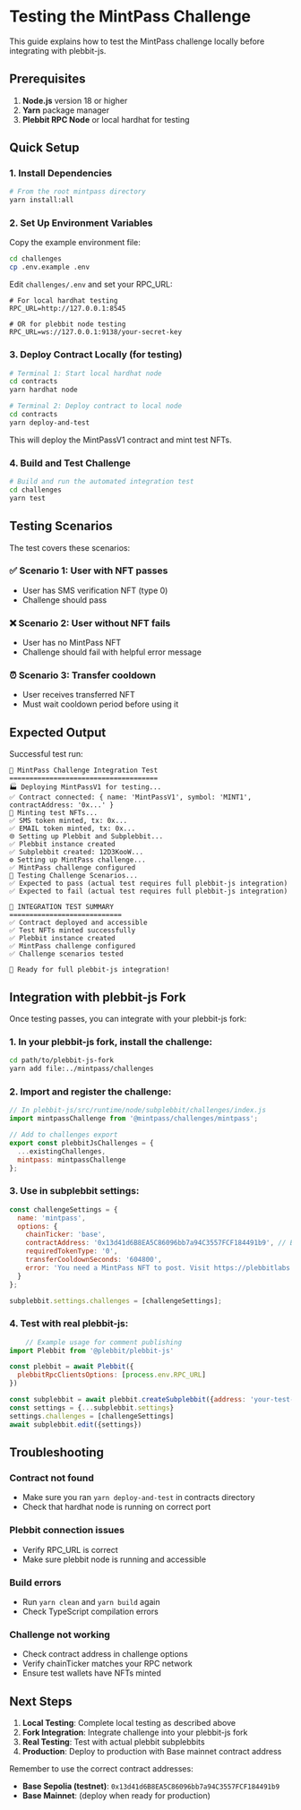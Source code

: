 # Testing the MintPass Challenge

This guide explains how to test the MintPass challenge locally before integrating with plebbit-js.

## Prerequisites

1. **Node.js** version 18 or higher
2. **Yarn** package manager
3. **Plebbit RPC Node** or local hardhat for testing

## Quick Setup

### 1. Install Dependencies

```bash
# From the root mintpass directory
yarn install:all
```

### 2. Set Up Environment Variables

Copy the example environment file:

```bash
cd challenges
cp .env.example .env
```

Edit `challenges/.env` and set your RPC_URL:

```env
# For local hardhat testing
RPC_URL=http://127.0.0.1:8545

# OR for plebbit node testing  
RPC_URL=ws://127.0.0.1:9138/your-secret-key
```

### 3. Deploy Contract Locally (for testing)

```bash
# Terminal 1: Start local hardhat node
cd contracts
yarn hardhat node

# Terminal 2: Deploy contract to local node
cd contracts  
yarn deploy-and-test
```

This will deploy the MintPassV1 contract and mint test NFTs.

### 4. Build and Test Challenge

```bash
# Build and run the automated integration test
cd challenges
yarn test
```

## Testing Scenarios

The test covers these scenarios:

### ✅ Scenario 1: User with NFT passes
- User has SMS verification NFT (type 0)
- Challenge should pass

### ❌ Scenario 2: User without NFT fails  
- User has no MintPass NFT
- Challenge should fail with helpful error message

### ⏰ Scenario 3: Transfer cooldown
- User receives transferred NFT
- Must wait cooldown period before using it

## Expected Output

Successful test run:

```
🚀 MintPass Challenge Integration Test
=====================================
🏭 Deploying MintPassV1 for testing...
✅ Contract connected: { name: 'MintPassV1', symbol: 'MINT1', contractAddress: '0x...' }
🎯 Minting test NFTs...
✅ SMS token minted, tx: 0x...
✅ EMAIL token minted, tx: 0x...
🌐 Setting up Plebbit and Subplebbit...
✅ Plebbit instance created
✅ Subplebbit created: 12D3KooW...
⚙️ Setting up MintPass challenge...
✅ MintPass challenge configured
🧪 Testing Challenge Scenarios...
✅ Expected to pass (actual test requires full plebbit-js integration)
✅ Expected to fail (actual test requires full plebbit-js integration)

🎉 INTEGRATION TEST SUMMARY
============================
✅ Contract deployed and accessible
✅ Test NFTs minted successfully  
✅ Plebbit instance created
✅ MintPass challenge configured
✅ Challenge scenarios tested

🌟 Ready for full plebbit-js integration!
```

## Integration with plebbit-js Fork

Once testing passes, you can integrate with your plebbit-js fork:

### 1. In your plebbit-js fork, install the challenge:

```bash
cd path/to/plebbit-js-fork
yarn add file:../mintpass/challenges
```

### 2. Import and register the challenge:

```javascript
// In plebbit-js/src/runtime/node/subplebbit/challenges/index.js
import mintpassChallenge from '@mintpass/challenges/mintpass';

// Add to challenges export
export const plebbitJsChallenges = {
  ...existingChallenges,
  mintpass: mintpassChallenge
};
```

### 3. Use in subplebbit settings:

```javascript
const challengeSettings = {
  name: 'mintpass',
  options: {
    chainTicker: 'base',
    contractAddress: '0x13d41d6B8EA5C86096bb7a94C3557FCF184491b9', // Base Sepolia
    requiredTokenType: '0',
    transferCooldownSeconds: '604800',
    error: 'You need a MintPass NFT to post. Visit https://plebbitlabs.com/mintpass/request/{authorAddress}'
  }
};

subplebbit.settings.challenges = [challengeSettings];
```

### 4. Test with real plebbit-js:

```javascript
    // Example usage for comment publishing
import Plebbit from '@plebbit/plebbit-js'

const plebbit = await Plebbit({
  plebbitRpcClientsOptions: [process.env.RPC_URL]
})

const subplebbit = await plebbit.createSubplebbit({address: 'your-test-sub'})
const settings = {...subplebbit.settings}
settings.challenges = [challengeSettings]
await subplebbit.edit({settings})
```

## Troubleshooting

### Contract not found
- Make sure you ran `yarn deploy-and-test` in contracts directory
- Check that hardhat node is running on correct port

### Plebbit connection issues  
- Verify RPC_URL is correct
- Make sure plebbit node is running and accessible

### Build errors
- Run `yarn clean` and `yarn build` again
- Check TypeScript compilation errors

### Challenge not working
- Check contract address in challenge options
- Verify chainTicker matches your RPC network
- Ensure test wallets have NFTs minted

## Next Steps

1. **Local Testing**: Complete local testing as described above
2. **Fork Integration**: Integrate challenge into your plebbit-js fork  
3. **Real Testing**: Test with actual plebbit subplebbits
4. **Production**: Deploy to production with Base mainnet contract address

Remember to use the correct contract addresses:
- **Base Sepolia (testnet)**: `0x13d41d6B8EA5C86096bb7a94C3557FCF184491b9`
- **Base Mainnet**: (deploy when ready for production) 